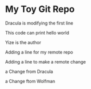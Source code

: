# My Toy Git Repo

Dracula is modifying the first line

This code can print hello world

Yize is the author

Adding a line for my remote repo

Adding a line to make a remote change

a Change from Dracula

a Change ftom Wolfman

